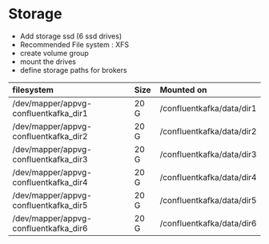 # Storage

* Add storage ssd \(6 ssd drives\)
* Recommended File system : XFS
* create volume group
* mount the drives
* define storage paths for brokers

| filesystem | Size | Mounted on |
| :--- | :--- | :--- |
| /dev/mapper/appvg-confluentkafka\_dir1 | 20 G | /confluentkafka/data/dir1 |
| /dev/mapper/appvg-confluentkafka\_dir2 | 20 G | /confluentkafka/data/dir2 |
| /dev/mapper/appvg-confluentkafka\_dir3 | 20 G | /confluentkafka/data/dir3 |
| /dev/mapper/appvg-confluentkafka\_dir4 | 20 G | /confluentkafka/data/dir4 |
| /dev/mapper/appvg-confluentkafka\_dir5 | 20 G | /confluentkafka/data/dir5 |
| /dev/mapper/appvg-confluentkafka\_dir6 | 20 G | /confluentkafka/data/dir6 |

 


